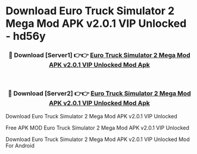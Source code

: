# Download Euro Truck Simulator 2 Mega Mod APK v2.0.1 VIP Unlocked - hd56y



<div align="center">
<h3>🔴 Download [Server1] 👉👉 <a href="https://momento.my/?title=Euro_Truck_Simulator_2_Mega_Mod_APK_v2.0.1_VIP_Unlocked">Euro Truck Simulator 2 Mega Mod APK v2.0.1 VIP Unlocked Mod Apk</a></h3><br>

<h3>🔴 Download [Server2] 👉👉 <a href="https://momento.my/?title=Euro_Truck_Simulator_2_Mega_Mod_APK_v2.0.1_VIP_Unlocked">Euro Truck Simulator 2 Mega Mod APK v2.0.1 VIP Unlocked Mod Apk</a></h3>
</div>



Download Euro Truck Simulator 2 Mega Mod APK v2.0.1 VIP Unlocked 

Free APK MOD Euro Truck Simulator 2 Mega Mod APK v2.0.1 VIP Unlocked 

Download Euro Truck Simulator 2 Mega Mod APK v2.0.1 VIP Unlocked Mod For Android
